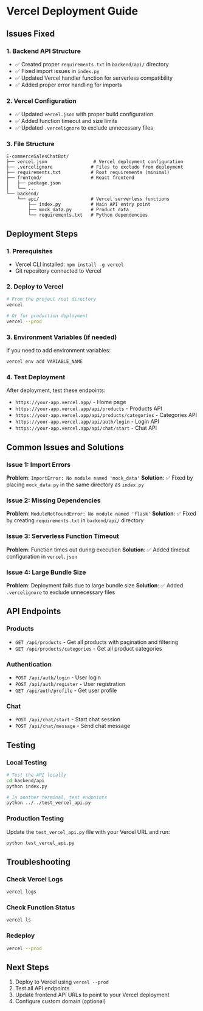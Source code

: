 # Vercel Deployment Guide

## Issues Fixed

### 1. Backend API Structure
- ✅ Created proper `requirements.txt` in `backend/api/` directory
- ✅ Fixed import issues in `index.py`
- ✅ Updated Vercel handler function for serverless compatibility
- ✅ Added proper error handling for imports

### 2. Vercel Configuration
- ✅ Updated `vercel.json` with proper build configuration
- ✅ Added function timeout and size limits
- ✅ Updated `.vercelignore` to exclude unnecessary files

### 3. File Structure
```
E-commerceSalesChatBot/
├── vercel.json                 # Vercel deployment configuration
├── .vercelignore              # Files to exclude from deployment
├── requirements.txt           # Root requirements (minimal)
├── frontend/                  # React frontend
│   ├── package.json
│   └── ...
└── backend/
    └── api/                   # Vercel serverless functions
        ├── index.py           # Main API entry point
        ├── mock_data.py       # Product data
        └── requirements.txt   # Python dependencies
```

## Deployment Steps

### 1. Prerequisites
- Vercel CLI installed: `npm install -g vercel`
- Git repository connected to Vercel

### 2. Deploy to Vercel
```bash
# From the project root directory
vercel

# Or for production deployment
vercel --prod
```

### 3. Environment Variables (if needed)
If you need to add environment variables:
```bash
vercel env add VARIABLE_NAME
```

### 4. Test Deployment
After deployment, test these endpoints:
- `https://your-app.vercel.app/` - Home page
- `https://your-app.vercel.app/api/products` - Products API
- `https://your-app.vercel.app/api/products/categories` - Categories API
- `https://your-app.vercel.app/api/auth/login` - Login API
- `https://your-app.vercel.app/api/chat/start` - Chat API

## Common Issues and Solutions

### Issue 1: Import Errors
**Problem**: `ImportError: No module named 'mock_data'`
**Solution**: ✅ Fixed by placing `mock_data.py` in the same directory as `index.py`

### Issue 2: Missing Dependencies
**Problem**: `ModuleNotFoundError: No module named 'flask'`
**Solution**: ✅ Fixed by creating `requirements.txt` in `backend/api/` directory

### Issue 3: Serverless Function Timeout
**Problem**: Function times out during execution
**Solution**: ✅ Added timeout configuration in `vercel.json`

### Issue 4: Large Bundle Size
**Problem**: Deployment fails due to large bundle size
**Solution**: ✅ Added `.vercelignore` to exclude unnecessary files

## API Endpoints

### Products
- `GET /api/products` - Get all products with pagination and filtering
- `GET /api/products/categories` - Get all product categories

### Authentication
- `POST /api/auth/login` - User login
- `POST /api/auth/register` - User registration
- `GET /api/auth/profile` - Get user profile

### Chat
- `POST /api/chat/start` - Start chat session
- `POST /api/chat/message` - Send chat message

## Testing

### Local Testing
```bash
# Test the API locally
cd backend/api
python index.py

# In another terminal, test endpoints
python ../../test_vercel_api.py
```

### Production Testing
Update the `test_vercel_api.py` file with your Vercel URL and run:
```bash
python test_vercel_api.py
```

## Troubleshooting

### Check Vercel Logs
```bash
vercel logs
```

### Check Function Status
```bash
vercel ls
```

### Redeploy
```bash
vercel --prod
```

## Next Steps
1. Deploy to Vercel using `vercel --prod`
2. Test all API endpoints
3. Update frontend API URLs to point to your Vercel deployment
4. Configure custom domain (optional)
